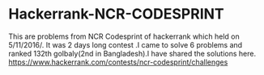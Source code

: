 # Hackerrank-NCR-CODESPRINT
This are problems from NCR Codesprint of hackerrank which held on 5/11/2016/. It was 2 days long contest .I came to solve 6 problems and ranked
132th golbaly(2nd in Bangladesh).I have shared the solutions here.
https://www.hackerrank.com/contests/ncr-codesprint/challenges
